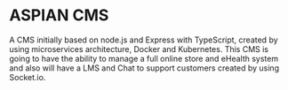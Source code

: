 # ASPIAN CMS

A CMS initially based on node.js and Express with TypeScript, created by using microservices architecture, Docker and Kubernetes. This CMS is going to have the ability to manage a full online store and eHealth system and also will have a LMS and Chat to support customers created by using Socket.io.

